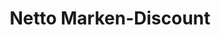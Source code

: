 ---
title: "Netto Marken-Discount"
url: /bad-schmiedeberg/netto-marken-discount/
shop: Supermarkt
---